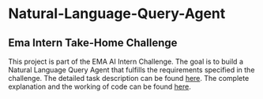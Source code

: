 

# Natural-Language-Query-Agent

## Ema Intern Take-Home Challenge

This project is part of the EMA AI Intern Challenge. The goal is to build a Natural Language Query Agent that fulfills the requirements specified in the challenge. The detailed task description can be found [here](https://docs.google.com/document/d/1y-kxX5LbRd8g6Jw47rxU_eY5k1C7WaGp9YcvfklldKM/edit).
The complete explanation and the working of code can be found [here](https://docs.google.com/document/d/1F6xuKN0pS29-n7Wzssm-w9YPUizDR-im/edit?usp=sharing&ouid=100449829076689359206&rtpof=true&sd=true).


